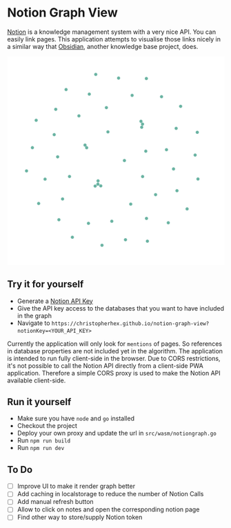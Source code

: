 # Notion Graph View

[Notion](https://www.notion.so) is a knowledge management system with a very nice API. You can easily link pages. This application attempts to visualise those links nicely in a similar way that [Obsidian](https://obsidian.md), another knowledge base project, does.

![Notion Graph Example](/docs/graph_example.png)

## Try it for yourself

- Generate a [Notion API Key](https://www.notion.so/my-integrations)
- Give the API key access to the databases that you want to have included in the graph
- Navigate to `https://christopherhex.github.io/notion-graph-view?notionKey=<YOUR_API_KEY>`

Currently the application will only look for `mentions` of pages. So references in database properties are not included yet in the algorithm. The application is intended to run fully client-side in the browser. Due to CORS restrictions, it's not possible to call the Notion API directly from a client-side PWA application. Therefore a simple CORS proxy is used to make the Notion API available client-side.

## Run it yourself

- Make sure you have `node` and `go` installed
- Checkout the project
- Deploy your own proxy and update the url in `src/wasm/notiongraph.go`
- Run `npm run build`
- Run `npm run dev`

## To Do

- [ ] Improve UI to make it render graph better
- [ ] Add caching in localstorage to reduce the number of Notion Calls
- [ ] Add manual refresh button
- [ ] Allow to click on notes and open the corresponding notion page
- [ ] Find other way to store/supply Notion token

